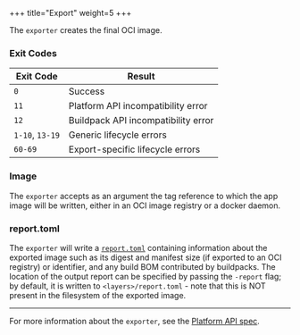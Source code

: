+++
title="Export"
weight=5
+++

The `exporter` creates the final OCI image.

<!--more-->

### Exit Codes

| Exit Code       | Result                              |
|-----------------|-------------------------------------|
| `0`             | Success                             |
| `11`            | Platform API incompatibility error  |
| `12`            | Buildpack API incompatibility error |
| `1-10`, `13-19` | Generic lifecycle errors            |
| `60-69`         | Export-specific lifecycle errors    |

### Image

The `exporter` accepts as an argument the tag reference to which the app image will be written, either in an OCI image registry or a docker daemon.

### report.toml

The `exporter` will write a [`report.toml`](https://github.com/buildpacks/spec/blob/main/platform.md#reporttoml-toml) containing information about the exported image such as its digest and manifest size (if exported to an OCI registry) or identifier, and any build BOM contributed by buildpacks. The location of the output report can be specified by passing the `-report` flag; by default, it is written to `<layers>/report.toml` - note that this is NOT present in the filesystem of the exported image.

***

For more information about the `exporter`, see the [Platform API spec](https://github.com/buildpacks/spec/blob/main/platform.md#exporter).
